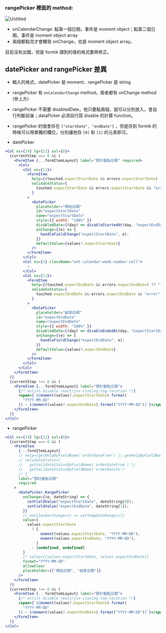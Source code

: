 ### rangePicker 裡面的 method:

![Untitled](https://s3-us-west-2.amazonaws.com/secure.notion-static.com/fd6d50a8-0aee-4cef-a4f9-88359f3b05dc/Untitled.png)

- onCalendarChange: 點第一個日期，事件是 moment object；點第二個日期，事件是 moment object array
- 兩個都點完才會觸發 onChange，也是 moment object array。

目前沒有出錯，但是 formik 讀到的值的格式要再修正。

## datePicker and rangePicker 差異

- 輸入的格式，datePicker 是 moment，rangePicker 是 string
- rangePicker 有 `onCalendarChange` method，兩者都有 onChange method (參上方)
- rangePicker 不需要 disabledDate，他只要點兩個，就可以分別放入，會自行判斷前後；dataPicker 必須自行寫 disable 的計算 function。
- rangePicker 的值會存在 `["startDate", "endDate"]` ，但是存到 formik 的時候可以用單獨的欄位，分別讓他存 `[0]` 和 `[1]` 的元素即可。

- datePicker

```jsx
<Col xs={24} lg={12} xxl={8}>
  {currentStep === 0 && (
    <FormItem {...formItemLayout} label="預計盤點日期" required>
      <Col>
        <Col xs={11}>
          <FormItem
            help={(touched.expectStartDate && errors.expectStartDate) ?? ""}
            validateStatus={
              touched.expectStartDate && errors.expectStartDate && "error"
            }
          >
            <DatePicker
              placeholder="開始日期"
              id="expectStartDate"
              name="expectStartDate"
              style={{ width: "100%" }}
              disabledDate={(day) => disableStartedAt(day, "expectEndDate")}
              onChange={(e) => {
                handleFieldChange("expectStartDate", e);
              }}
              defaultValue={values?.expectStartDate}
            />
          </FormItem>
        </Col>
        <Col xs={2} className="ant-calendar-week-number-cell">
          ~
        </Col>
        <Col xs={11}>
          <FormItem
            help={(touched.expectEndDate && errors.expectEndDate) ?? ""}
            validateStatus={
              touched.expectEndDate && errors.expectEndDate && "error"
            }
          >
            <DatePicker
              placeholder="結束日期"
              id="expectEndDate"
              name="expectEndDate"
              style={{ width: "100%" }}
              disabledDate={(day) => disableEndedAt(day, "expectStartDate")}
              onChange={(e) => {
                handleFieldChange("expectEndDate", e);
              }}
              defaultValue={values?.expectEndDate}
            />
          </FormItem>
        </Col>
      </Col>
    </FormItem>
  )}
  {currentStep !== 0 && (
    <FormItem {...formItemLayout} label="預計盤點日期">
      {/* eslint-disable react/jsx-closing-tag-location */}
      <span>{`${moment(values?.expectStartDate).format(
        "YYYY-MM-DD"
      )} ~ ${moment(values?.expectEndDate).format("YYYY-MM-DD")}`}</span>
    </FormItem>
  )}
</Col>
```

- rangePicker

```jsx
<Col xs={24} lg={12} xxl={8}>
  {currentStep === 0 && (
    <FormItem
      {...formItemLayout}
      // help={getHelpByFieldName('orderDateFrom') || getHelpByFieldName('orderDateTo')}
      // validateStatus={
      //   getValidateStatusByFieldName('orderDateFrom') ||
      //   getValidateStatusByFieldName('orderDateTo')
      // }
      label="預計盤點日期"
      required
    >
      <DatePicker.RangePicker
        onChange={(e, dateString) => {
          setFieldValue("expectStartDate", dateString[0]);
          setFieldValue("expectEndDate", dateString[1]);
        }}
        // onCalendarChange={v => setTempDateRange(v)}
        value={
          values.expectStartDate
            ? [
                moment(values.expectStartDate, "YYYY-MM-DD"),
                moment(values.expectEndDate, "YYYY-MM-DD"),
              ]
            : [undefined, undefined]
        }
        // value={[values.expectStartDate, values.expectEndDate]}
        format="YYYY-MM-DD"
        allowClear
        placeholder={["開始日期", "結束日期"]}
      />
    </FormItem>
  )}
  {currentStep !== 0 && (
    <FormItem {...formItemLayout} label="預計盤點日期">
      {/* eslint-disable react/jsx-closing-tag-location */}
      <span>{`${moment(values?.expectStartDate).format(
        "YYYY-MM-DD"
      )} ~ ${moment(values?.expectEndDate).format("YYYY-MM-DD")}`}</span>
    </FormItem>
  )}
</Col>
```
